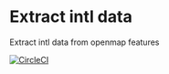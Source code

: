 Extract intl data
=================

Extract intl data from openmap features

[![CircleCI](https://circleci.com/gh/dostolu/exctractIntl.svg?style=svg)](https://circleci.com/gh/dostolu/exctractIntl)